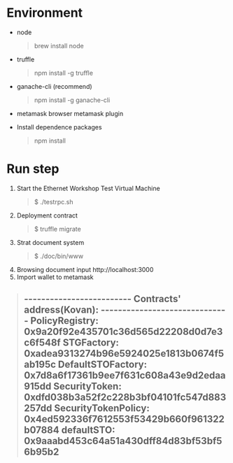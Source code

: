 # Environment
 - node
   >brew install node
 - truffle
   >npm install -g truffle
 - ganache-cli (recommend)
   >npm install -g ganache-cli
 - metamask
   browser metamask plugin

 - Install dependence packages
   >npm install

# Run step
  1. Start the Ethernet Workshop Test Virtual Machine
     >  $ ./testrpc.sh
  2. Deployment contract
     >$ truffle migrate
  3. Strat document system
     >$ ./doc/bin/www
  4. Browsing document
    input http://localhost:3000
  5. Import wallet to metamask



 >  ------------------------- Contracts' address(Kovan): ------------------------------
 >  PolicyRegistry:                          0x9a20f92e435701c36d565d22208d0d7e3c6f548f
 >  STGFactory:                              0xadea9313274b96e5924025e1813b0674f5ab195c
 >  DefaultSTOFactory:                       0x7d8a6f17361b9ee7f631c608a43e9d2edaa915dd
 >  SecurityToken:                           0xdfd038b3a52f2c228b3bf04101fc547d883257dd
 >  SecurityTokenPolicy:                     0x4ed592336f7612553f53429b660f961322b07884
 >  defaultSTO:                              0x9aaabd453c64a51a430dff84d83bf53bf56b95b2
 >  ---------------------------------------------------------------------------------

